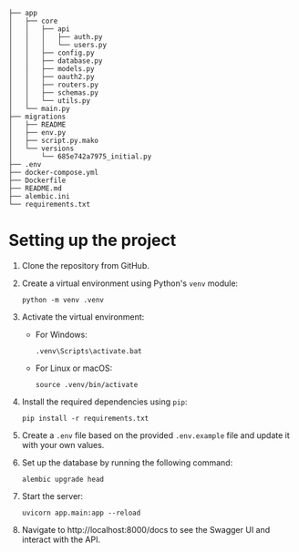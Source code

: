 ```
├── app
│   ├── core
│   │   ├── api
│   │   │   ├── auth.py
│   │   │   └── users.py
│   │   ├── config.py
│   │   ├── database.py
│   │   ├── models.py
│   │   ├── oauth2.py
│   │   ├── routers.py
│   │   ├── schemas.py
│   │   └── utils.py
│   └── main.py
├── migrations
│   ├── README
│   ├── env.py
│   ├── script.py.mako
│   └── versions
│       └── 685e742a7975_initial.py
├── .env
├── docker-compose.yml
├── Dockerfile
├── README.md
├── alembic.ini
└── requirements.txt
```
# Setting up the project

1. Clone the repository from GitHub.

2. Create a virtual environment using Python's `venv` module:

    ```
    python -m venv .venv
    ```

3. Activate the virtual environment:

    - For Windows:

        ```
        .venv\Scripts\activate.bat
        ```

    - For Linux or macOS:

        ```
        source .venv/bin/activate
        ```

4. Install the required dependencies using `pip`:

    ```
    pip install -r requirements.txt
    ```

5. Create a `.env` file based on the provided `.env.example` file and update it with your own values.

6. Set up the database by running the following command:

    ```
    alembic upgrade head
    ```

7. Start the server:

    ```
    uvicorn app.main:app --reload
    ```

8. Navigate to http://localhost:8000/docs to see the Swagger UI and interact with the API.

